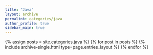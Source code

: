 ```yaml
---
title: "Java"
layout: archive
permalink: categories/java
author_profile: true
sidebar_main: true
---
```


{% assign posts = site.categories.java %}
  {% for post in posts %} {% include archive-single.html type=page.entries_layout %} {% endfor %}
